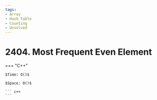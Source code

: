 ```yaml
---
tags:
- Array
- Hash Table
- Counting
- Unsolved
---
```



# 2404. Most Frequent Even Element

=== "C++"

    $Time: O()$

    $Space: O()$

    ``` c++
    ```